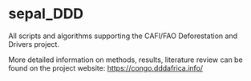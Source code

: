 # sepal_DDD

All scripts and algorithms supporting the CAFI/FAO Deforestation and Drivers project.

More detailed information on methods, results, literature review can be found on the project website: https://congo.dddafrica.info/
